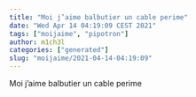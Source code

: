 ```yaml
---
title: "Moi j’aime balbutier un cable perime"
date: "Wed Apr 14 04:19:09 CEST 2021"
tags: ["moijaime", "pipotron"]
author: m1ch3l
categories: ["generated"]
slug: "moijaime/2021-04-14-04:19:09"
---
```


Moi j’aime balbutier un cable perime
